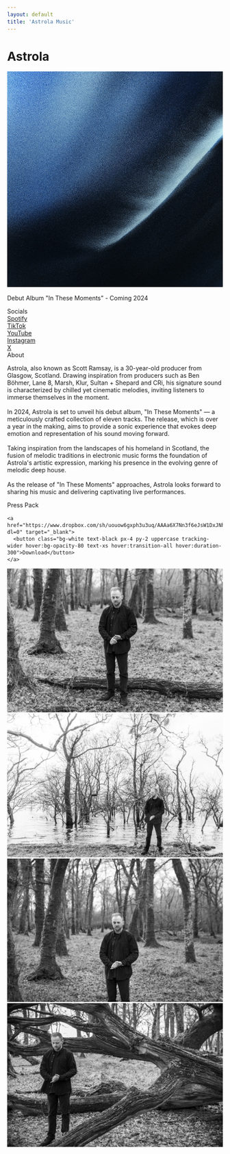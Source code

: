 ```yaml
---
layout: default
title: 'Astrola Music'
---
```


<div class="pt-16 md:py-24 max-w-xl px-6 mx-auto text-center text-white relative">
  <h1 class="text-2xl font-semibold uppercase tracking-widest mb-6">Astrola</h1>

  <div class="mt-6 mb-12">
    <img src="/assets/img/bg.jpg" alt="In These Moments" class="max-w-sm w-full mx-auto shadow-lg"/>
    <p class="text-sm mt-6 opacity-70">
      Debut Album "In These Moments" - Coming 2024
    </p>
  </div>

  <div class="mb-4">
    <div class="uppercase font-medium text-lg tracking-widest mb-4">Socials</div>
  </div>

  <div class="mb-12 text-sm">
    <div class="mb-2"><a class="underline opacity-70 hover:opacity-100 transition-all duration-300" href="https://open.spotify.com/artist/1j0M2tya71KeHX2i0cRmOt" target="_blank">Spotify</a></div>
    <div class="mb-2"><a class="underline opacity-70 hover:opacity-100 transition-all duration-300" href="https://tiktok.com/@astrola" target="_blank">TikTok</a></div>
    <div class="mb-2"><a class="underline opacity-70 hover:opacity-100 transition-all duration-300" href="https://www.youtube.com/@astrola" target="_blank">YouTube</a></div>
    <div class="mb-2"><a class="underline opacity-70 hover:opacity-100 transition-all duration-300" href="https://instagram.com/astrolamusic" target="_blank">Instagram</a></div>
    <div class="mb-0"><a class="underline opacity-70 hover:opacity-100 transition-all duration-300" href="https://twitter.com/astrolamusic" target="_blank">X</a></div>
  </div>
  
  <div class="bio mb-12">
  <div class="uppercase font-medium text-lg tracking-widest mb-4">About</div>
    <div class="opacity-70">
      <p class="text-sm">
        Astrola, also known as Scott Ramsay, is a 30-year-old producer from Glasgow, Scotland. Drawing inspiration from producers such as Ben Böhmer, Lane 8, Marsh, Klur, Sultan + Shepard and CRi, his signature sound is characterized by chilled yet cinematic melodies, inviting listeners to immerse themselves in the moment.
        <br><br>
        In 2024, Astrola is set to unveil his debut album, "In These Moments" — a meticulously crafted collection of eleven tracks. The release, which is over a year in the making, aims to provide a sonic experience that evokes deep emotion and representation of his sound moving forward.
        <br><br>
        Taking inspiration from the landscapes of his homeland in Scotland, the fusion of melodic traditions in electronic music forms the foundation of Astrola's artistic expression, marking his presence in the evolving genre of melodic deep house.
        <br><br>
        As the release of "In These Moments" approaches, Astrola looks forward to sharing his music and delivering captivating live performances.
</p>
</div>

  </div>

  <div class="mb-12">
    <div class="uppercase font-medium text-lg tracking-widest mb-4">Press Pack</div>

    <a href="https://www.dropbox.com/sh/uouow6gxph3u3uq/AAAa6X7Nn3f6eJsW1DxJNhLIa?dl=0" target="_blank">
      <button class="bg-white text-black px-4 py-2 uppercase tracking-wider hover:bg-opacity-80 text-xs hover:transition-all hover:duration-300">Download</button>
    </a>

  </div>

  <div class="mb-12">
    <div class="grid grid-cols-2 gap-4 md:gap-4">
      <a href="/assets/img/astrola-1.jpg" data-fancybox="gallery"><img src="/assets/img/astrola-1.jpg" alt="astrola scott" class="w-full"></a>
      <a href="/assets/img/astrola-2.jpg" data-fancybox="gallery"><img src="/assets/img/astrola-2.jpg" alt="astrola scott" class="w-full"></a>
      <a href="/assets/img/astrola-3.jpg" data-fancybox="gallery"><img src="/assets/img/astrola-3.jpg" alt="astrola scott" class="w-full"></a>
      <a href="/assets/img/astrola-7.jpg" data-fancybox="gallery"><img src="/assets/img/astrola-7.jpg" alt="astrola scott" class="w-full"></a>
    </div>
  </div>

</div>
